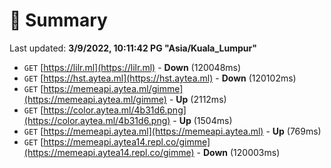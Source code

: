 # 📖 Summary
Last updated: **3/9/2022, 10:11:42 PG "Asia/Kuala_Lumpur"**

- `GET` [https://lilr.ml](https://lilr.ml) - **Down** (120048ms)
- `GET` [https://hst.aytea.ml](https://hst.aytea.ml) - **Down** (120102ms)
- `GET` [https://memeapi.aytea.ml/gimme](https://memeapi.aytea.ml/gimme) - **Up** (2112ms)
- `GET` [https://color.aytea.ml/4b31d6.png](https://color.aytea.ml/4b31d6.png) - **Up** (1504ms)
- `GET` [https://memeapi.aytea.ml](https://memeapi.aytea.ml) - **Up** (769ms)
- `GET` [https://memeapi.aytea14.repl.co/gimme](https://memeapi.aytea14.repl.co/gimme) - **Down** (120003ms)
